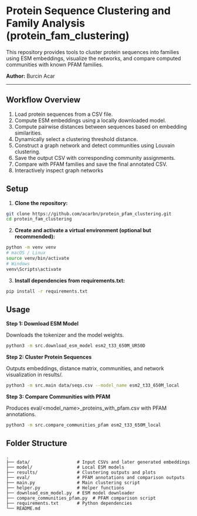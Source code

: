 # Protein Sequence Clustering and Family Analysis (protein_fam_clustering)
This repository provides tools to cluster protein sequences into families using ESM embeddings, visualize the networks, and compare computed communities with known PFAM families.

**Author:** Burcin Acar  

---
## **Workflow Overview**

1. Load protein sequences from a CSV file.
2. Compute ESM embeddings using a locally downloaded model.
3. Compute pairwise distances between sequences based on embedding similarities.
4. Dynamically select a clustering threshold distance.
5. Construct a graph network and detect communities using Louvain clustering.
6. Save the output CSV with corresponding community assignments.
7. Compare with PFAM families and save the final annotated CSV.
8. Interactively inspect graph networks 

## **Setup**

1. **Clone the repository:**
```bash
git clone https://github.com/acarbn/protein_pfam_clustering.git
cd protein_fam_clustering
```

2. **Create and activate a virtual environment (optional but recommended):**
```bash
python -m venv venv
# macOS / Linux
source venv/bin/activate
# Windows
venv\Scripts\activate
```
3. **Install dependencies from requirements.txt:**
```bash
pip install -r requirements.txt
```
## **Usage**

**Step 1: Download ESM Model**

Downloads the tokenizer and the model weights.
```bash
python3 -m src.download_esm_model esm2_t33_650M_UR50D
```
**Step 2: Cluster Protein Sequences**

Outputs embeddings, distance matrix, communities, and network visualization in results/.
```bash
python3 -m src.main data/seqs.csv --model_name esm2_t33_650M_local
```
**Step 3: Compare Communities with PFAM**

Produces eval/<model_name>_proteins_with_pfam.csv with PFAM annotations.
```bash
python3 -m src.compare_communities_pfam esm2_t33_650M_local
```
## **Folder Structure**
```text
.
├── data/                  # Input CSVs and later generated embeddings
├── model/                 # Local ESM models
├── results/               # Clustering outputs and plots
├── eval/                  # PFAM annotations and comparison outputs
├── main.py                # Main clustering script
├── helper.py              # Helper functions
├── download_esm_model.py  # ESM model downloader
├── compare_communities_pfam.py  # PFAM comparison script
├── requirements.txt       # Python dependencies
└── README.md
